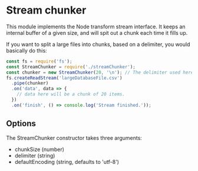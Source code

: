 # Stream chunker
This module implements the Node transform stream interface. It keeps an internal
buffer of a given size, and will spit out a chunk each time it fills up.

If you want to split a large files into chunks, based on a delimiter, you would
basically do this:

``` javascript
const fs = require('fs');
const StreamChunker = require('./streamChunker');
const chunker = new StreamChunker(20, '\n'); // The delimiter used here is \n
fs.createReadStream('largeDatabaseFile.csv')
  .pipe(chunker)
  .on('data', data => {
    // data here will be a chunk of 20 items.
  })
  .on('finish', () => console.log('Stream finished.'));
```


## Options
The StreamChunker constructor takes three arguments:
- chunkSize (number)
- delimiter (string)
- defaultEncoding (string, defaults to 'utf-8')
